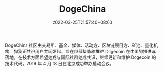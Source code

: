 ﻿---
weight: 
title: "DogeChina"
description: "DogeChina 社区由交易所、基金、媒体、活动方、区块链项目方、矿池、量化机构、狗狗币共识用户共同发起，旨在继续帮助和推进 Dogecoin 在中国的推进与落地，在技术方面希望达成与..."
date: 2022-03-25T21:57:40+08:00
lastmod: 2022-03-25T16:45:40+08:00
draft: false
authors: ["Metabd"]
featuredImage: "dogechina.jpg"
link: ""
tags: ["元宇宙社区","DogeChina"]
categories: ["navigation"]
navigation: ["元宇宙社区"]
lightgallery: true
toc: true
pinned: false
recommend: false
recommend1: false
---
DogeChina 社区由交易所、基金、媒体、活动方、区块链项目方、矿池、量化机构、狗狗币共识用户共同发起，旨在继续帮助和推进 Dogecoin 在中国的推进与落地，在技术方面希望达成与国际社群达成共识，继续更新和维护 Dogecoin 的技术代码。2019 年 4 月 18 日在北京成功举办启动会议。
